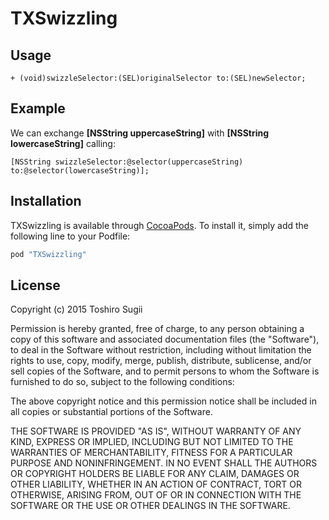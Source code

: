 # TXSwizzling

## Usage

```
+ (void)swizzleSelector:(SEL)originalSelector to:(SEL)newSelector;
```

## Example

We can exchange **[NSString uppercaseString]** with **[NSString lowercaseString]** calling:

```
[NSString swizzleSelector:@selector(uppercaseString) to:@selector(lowercaseString)];
```

## Installation

TXSwizzling is available through [CocoaPods](http://cocoapods.org). To install
it, simply add the following line to your Podfile:

```ruby
pod "TXSwizzling"
```

## License

Copyright (c) 2015 Toshiro Sugii

Permission is hereby granted, free of charge, to any person obtaining a copy
of this software and associated documentation files (the "Software"), to deal
in the Software without restriction, including without limitation the rights
to use, copy, modify, merge, publish, distribute, sublicense, and/or sell
copies of the Software, and to permit persons to whom the Software is
furnished to do so, subject to the following conditions:

The above copyright notice and this permission notice shall be included in
all copies or substantial portions of the Software.

THE SOFTWARE IS PROVIDED "AS IS", WITHOUT WARRANTY OF ANY KIND, EXPRESS OR
IMPLIED, INCLUDING BUT NOT LIMITED TO THE WARRANTIES OF MERCHANTABILITY,
FITNESS FOR A PARTICULAR PURPOSE AND NONINFRINGEMENT. IN NO EVENT SHALL THE
AUTHORS OR COPYRIGHT HOLDERS BE LIABLE FOR ANY CLAIM, DAMAGES OR OTHER
LIABILITY, WHETHER IN AN ACTION OF CONTRACT, TORT OR OTHERWISE, ARISING FROM,
OUT OF OR IN CONNECTION WITH THE SOFTWARE OR THE USE OR OTHER DEALINGS IN
THE SOFTWARE.